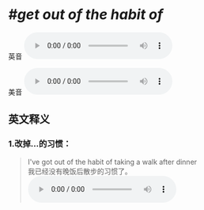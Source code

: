 # ***\#get out of the habit of*** 
英音
<audio src="./media/get out of the habit of1_AAC.aac" controls="controls"></audio>

美音
<audio src="./media/get out of the habit of2_AAC.aac" controls="controls"></audio>



  

英文释义
---
### 1.**改掉…的习惯：**  

 > I've got out of the habit of taking a walk after dinner  
 > 我已经没有晚饭后散步的习惯了。    
<audio src="./media/habit50.aac" controls="controls"></audio>


